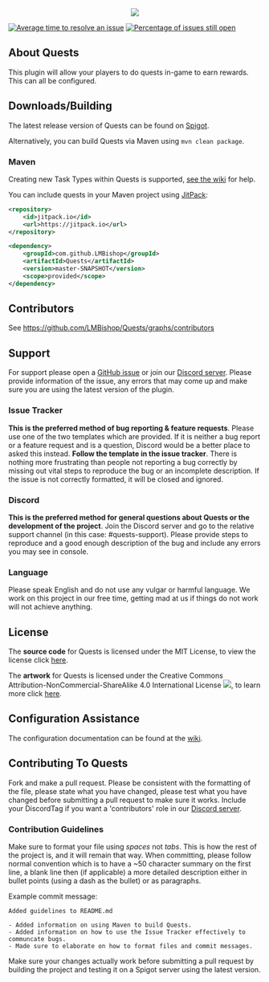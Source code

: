 <div align="center">
<img align="center" src="https://leonardobishop.com/artwork/QUESTS%20BANNER%20NO%20BACKGROUND.png"></img><br>
</div>

[![Average time to resolve an issue](http://isitmaintained.com/badge/resolution/LMBishop/Quests.svg)](http://isitmaintained.com/project/LMBishop/Quests "Average time to resolve an issue") [![Percentage of issues still open](http://isitmaintained.com/badge/open/LMBishop/Quests.svg)](http://isitmaintained.com/project/LMBishop/Quests "Percentage of issues still open")
## About Quests
This plugin will allow your players to do quests in-game to earn rewards. This can all be configured.

## Downloads/Building
The latest release version of Quests can be found on [Spigot](https://www.spigotmc.org/resources/▶-quests-◀-set-up-goals-for-players.23696/).

Alternatively, you can build Quests via Maven using ``mvn clean package``.

### Maven
Creating new Task Types within Quests is supported, [see the wiki](https://github.com/LMBishop/Quests/wiki/New-Task-Type) for help.

You can include quests in your Maven project using [JitPack](https://jitpack.io/#LMBishop/Quests):
```xml
<repository>
    <id>jitpack.io</id>
    <url>https://jitpack.io</url>
</repository>
```
```xml
<dependency>
    <groupId>com.github.LMBishop</groupId>
    <artifactId>Quests</artifactId>
    <version>master-SNAPSHOT</version>
    <scope>provided</scope>
</dependency>
```

## Contributors
See https://github.com/LMBishop/Quests/graphs/contributors

## Support
For support please open a [GitHub issue](https://github.com/LMBishop/Quests/issues) or join our [Discord server](https://discord.gg/mQ2RcJC). Please provide information of the issue, any errors that may come up and make sure you are using the latest version of the plugin.

### Issue Tracker
**This is the preferred method of bug reporting & feature requests**. Please use one of the two templates which are provided. If it is neither a bug report or a feature request and is a question, Discord would be a better place to asked this instead. **Follow the template in the issue tracker**. There is nothing more frustrating than people not reporting a bug correctly by missing out vital steps to reproduce the bug or an incomplete description. If the issue is not correctly formatted, it will be closed and ignored.

### Discord
**This is the preferred method for general questions about Quests or the development of the project**. Join the Discord server and go to the relative support channel (in this case: #quests-support). Please provide steps to reproduce and a good enough description of the bug and include any errors you may see in console.

### Language
Please speak English and do not use any vulgar or harmful language. We work on this project in our free time, getting mad at us if things do not work will not achieve anything.

## License
The **source code** for Quests is licensed under the MIT License, to view the license click [here](https://github.com/LMBishop/Quests/blob/master/LICENSE).

The **artwork** for Quests is licensed under the Creative Commons Attribution-NonCommercial-ShareAlike 4.0 International License ![](https://i.creativecommons.org/l/by-nc-sa/4.0/80x15.png), to learn more click [here](https://creativecommons.org/licenses/by-nc-sa/4.0/).

## Configuration Assistance
The configuration documentation can be found at the [wiki](https://github.com/LMBishop/Quests/wiki/Creating-A-Quest-Or-Category).

## Contributing To Quests
Fork and make a pull request. Please be consistent with the formatting of the file, please state what you have changed, please test what you have changed before submitting a pull request to make sure it works. Include your DiscordTag if you want a 'contributors' role in our [Discord server](https://discord.gg/8amrJnX).

### Contribution Guidelines
Make sure to format your file using *spaces* not *tabs*. This is how the rest of the project is, and it will remain that way. When committing, please follow normal convention which is to have a ~50 character summary on the first line, a blank line then (if applicable) a more detailed description either in bullet points (using a dash as the bullet) or as paragraphs.

Example commit message:
```
Added guidelines to README.md

- Added information on using Maven to build Quests.
- Added information on how to use the Issue Tracker effectively to communcate bugs.
- Made sure to elaborate on how to format files and commit messages.
```
Make sure your changes actually work before submitting a pull request by building the project and testing it on a Spigot server using the latest version.
